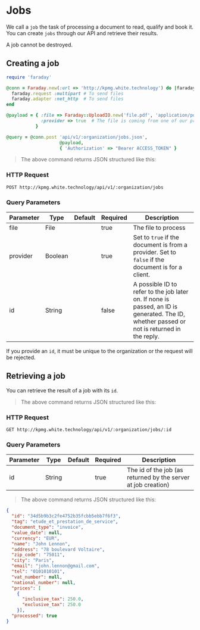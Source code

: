 # Jobs

We call a `job` the task of processing a document to read, qualify and book it. You can create `jobs` through our API and
retrieve their results.

A job cannot be destroyed.

## Creating a job

```ruby
require 'faraday'

@conn = Faraday.new(:url => 'http://kpmg.white.technology') do |faraday|
  faraday.request :multipart # To send files
  faraday.adapter :net_http  # To send files
end

@payload = { :file => Faraday::UploadIO.new('file.pdf', 'application/pdf'),
             :provider => true  # The file is coming from one of our providers
           }

@query = @conn.post 'api/v1/:organization/jobs.json',
                    @payload,
                    { 'Authorization' => "Bearer ACCESS_TOKEN" }

```

> The above command returns JSON structured like this:

### HTTP Request

`POST http://kpmg.white.technology/api/v1/:organization/jobs`

### Query Parameters

Parameter | Type | Default | Required | Description
--------- | ---- | --------| -------- | -----------
file | File | | true | The file to process
provider | Boolean | | true | Set to `true` if the document is from a provider. Set to `false` if the document is for a client.
id | String | | false | A possible ID to refer to the job later on. If none is passed, an ID is generated. The ID, whether passed or not is returned in the reply.

<aside class="notice">
If you provide an <code>id</code>, it must be unique to the organization or the request will be rejected.
</aside>

## Retrieving a job

You can retrieve the result of a job with its `id`.

> The above command returns JSON structured like this:

### HTTP Request

`GET http://kpmg.white.technology/api/v1/:organization/jobs/:id`

### Query Parameters

Parameter | Type | Default | Required | Description
--------- | ---- | --------| -------- | -----------
id | String | | true | The id of the job (as returned by the server at job creation)

> The above command returns JSON structured like this:

```json
{
  "id": "34d5b9b3c2fe4752b35fcbb5ebb7f6f3",
  "tag": "etude_et_prestation_de_service",
  "document_type": "invoice",
  "value_date": null,
  "currency": "EUR",
  "name": "John Lennon",
  "address": "78 boulevard Voltaire",
  "zip_code": "75011",
  "city": "Paris",
  "email": "john.lennon@gmail.com",
  "tel": "0101010101",
  "vat_number": null,
  "national_number": null,
  "prices": [
    {
      "inclusive_tax": 250.0,
      "exclusive_tax": 250.0
    }],
  "processed": true
}
```